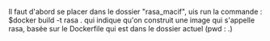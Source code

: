 Il faut d'abord se placer dans le dossier "rasa_macif", uis run la commande : $docker build -t rasa .
qui indique qu'on construit une image qui s'appelle rasa, basée sur le Dockerfile qui est dans le dossier actuel (pwd : .)

